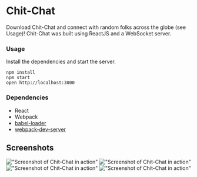 Chit-Chat
=====================

Download Chit-Chat and connect with random folks across the globe (see Usage)! Chit-Chat was built using ReactJS and a WebSocket server.

### Usage

Install the dependencies and start the server.

```
npm install
npm start
open http://localhost:3000
```

### Dependencies

* React
* Webpack
* [babel-loader](https://github.com/babel/babel-loader)
* [webpack-dev-server](https://github.com/webpack/webpack-dev-server)

## Screenshots

!["Screenshot of Chit-Chat in action"]()
!["Screenshot of Chit-Chat in action"]()
!["Screenshot of Chit-Chat in action"]()
!["Screenshot of Chit-Chat in action"]()

